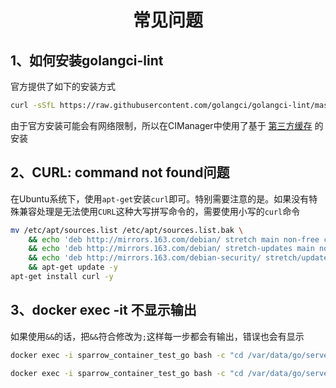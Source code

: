<div align="center"><h1>常见问题</h1></div>

## 1、如何安装golangci-lint
官方提供了如下的安装方式

```bash
curl -sSfL https://raw.githubusercontent.com/golangci/golangci-lint/master/install.sh | sh -s -- -b $(go env GOPATH)/bin v1.46.2
```

由于官方安装可能会有网络限制，所以在CIManager中使用了基于 [第三方缓存](https://github.com/WGrape/cache) 的安装

## 2、CURL: command not found问题
在Ubuntu系统下，使用```apt-get```安装```curl```即可。特别需要注意的是。如果没有特殊兼容处理是无法使用```CURL```这种大写拼写命令的，需要使用小写的```curl```命令

```bash
mv /etc/apt/sources.list /etc/apt/sources.list.bak \
    && echo 'deb http://mirrors.163.com/debian/ stretch main non-free contrib' > /etc/apt/sources.list \
    && echo 'deb http://mirrors.163.com/debian/ stretch-updates main non-free contrib' >> /etc/apt/sources.list \
    && echo 'deb http://mirrors.163.com/debian-security/ stretch/updates main non-free contrib' >> /etc/apt/sources.list \
    && apt-get update -y
apt-get install curl -y
```

## 3、docker exec -it 不显示输出

如果使用```&&```的话，把```&&```符合修改为```;```这样每一步都会有输出，错误也会有显示

```bash
docker exec -i sparrow_container_test_go bash -c "cd /var/data/go/server && go mod download && go mod tidy && go build -o serbin ."

docker exec -i sparrow_container_test_go bash -c "cd /var/data/go/server ; go mod download ; go mod tidy ; go build -o serbin ."

```

